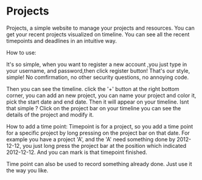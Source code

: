Projects
========

Projects, a simple website to manage your projects and resources.
You can get your recent projects visualized on timeline. You can see all the recent timepoints and deadlines in an intuitive way.

How to use:

It's so simple, when you want to register a new account ,you just type in your username, and password,then click register button!
That's our style, simple! No comfirmation, no other security questions, no annoying code.

Then you can see the timeline. click the '+' button at the right bottom corner, you can add an new project, you can name your 
project and color it, pick the start date and end date. Then it will appear on your timeline.
Isnt that simple ?
Click on the project bar on your timeline you can see the details of the project and modify it.

How to add a time point:
Timepoint is for a project, so you add a time point for a specific project by long pressing on the project bar on that date.
For example you have a project 'A', and the 'A' need something done by 2012-12-12, you just long press the project bar at the 
position which indicated 2012-12-12. And you can mark is that timepoint finished. 

Time point can also be used to record something already done. Just use it the way you like.


